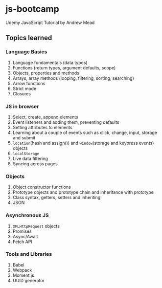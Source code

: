 # js-bootcamp
Udemy JavaScript Tutorial by Andrew Mead

## Topics learned

### Language Basics
1. Language fundamentals (data types)
2. Functions (return types, argument defaults, scope)
3. Objects, properties and methods
4. Arrays, array methods (looping, filtering, sorting, searching)
5. Arrow functions
6. Strict mode
7. Closures

### JS in browser
1. Select, create, append elements
2. Event listeners and adding them, preventing defaults
3. Setting attributes to elements
4. Learning about a couple of events such as click, change, input, storage and submit
5. `location`(hash and assign())  and `window`(storage and keypress events) objects
6. `localStorage`
7. Live data filtering
8. Syncing across pages

### Objects
1. Object constructor functions
2. Prototype objects and prototype chain and inheritance with prototype
3. Class syntax, getters, setters and inheriting
4. JSON

### Asynchronous JS
1. `XMLHttpRequest` objects
2. Promises
3. Async/Await
4. Fetch API

### Tools and Libraries
1. Babel
2. Webpack
3. Moment.js
4. UUID generator
